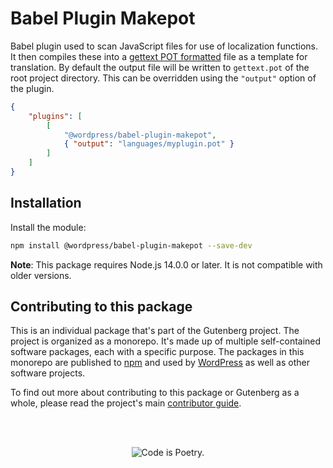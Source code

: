 # Babel Plugin Makepot

Babel plugin used to scan JavaScript files for use of localization functions. It then compiles these into a [gettext POT formatted](https://en.wikipedia.org/wiki/Gettext) file as a template for translation. By default the output file will be written to `gettext.pot` of the root project directory. This can be overridden using the `"output"` option of the plugin.

```json
{
	"plugins": [
		[
			"@wordpress/babel-plugin-makepot",
			{ "output": "languages/myplugin.pot" }
		]
	]
}
```

## Installation

Install the module:

```bash
npm install @wordpress/babel-plugin-makepot --save-dev
```

**Note**: This package requires Node.js 14.0.0 or later. It is not compatible with older versions.

## Contributing to this package

This is an individual package that's part of the Gutenberg project. The project is organized as a monorepo. It's made up of multiple self-contained software packages, each with a specific purpose. The packages in this monorepo are published to [npm](https://www.npmjs.com/) and used by [WordPress](https://make.wordpress.org/core/) as well as other software projects.

To find out more about contributing to this package or Gutenberg as a whole, please read the project's main [contributor guide](https://github.com/WordPress/gutenberg/tree/HEAD/CONTRIBUTING.md).

<br /><br /><p align="center"><img src="https://s.w.org/style/images/codeispoetry.png?1" alt="Code is Poetry." /></p>
